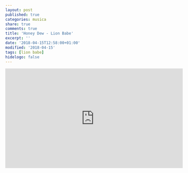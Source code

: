 ```yaml
---
layout: post
published: true
categories: musica
share: true
comments: true
title: 'Honey Dew - Lion Babe'
excerpt: ''
date: '2018-04-15T12:58:00+01:00'
modified: '2018-04-15'
tags: [lion babe]
hidelogo: false
---
```


<iframe width="560" height="315" src="https://www.youtube.com/embed/WTetaj2pOQY" frameborder="0" allow="autoplay; encrypted-media" allowfullscreen></iframe>
